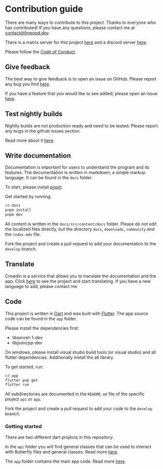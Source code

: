 # Contribution guide

There are many ways to contribute to this project.
Thanks to everyone who has contributed!
If you have any questions, please contact me at [contact@linwood.dev](mailto:contact@linwood.dev).

There is a matrix server for this project [here](https://linwood.dev/matrix) and a discord server [here](https://discord.linwood.dev).

Please follow the [Code of Conduct](https://butterfly.linwood.dev/community/code-of-conduct).

## Give feedback

The best way to give feedback is to open an issue on GitHub.
Please report any bug you find [here](https://github.com/LinwoodDev/Butterfly/issues/new?assignees=CodeDoctorDE&labels=bug%2Ctriage&template=bug_report.yml&title=%5BBug%5D%3A+).

If you have a feature that you would like to see added, please open an issue [here](https://github.com/LinwoodDev/Butterfly/issues/new?assignees=CodeDoctorDE&labels=enhancement%2Ctriage&template=feature_request.yml&title=%5BFeature+request%5D%3A+).

## Test nightly builds

Nightly builds are not production ready and need to be tested.
Please report any bugs in the github issues section.

Read more about it [here](https://butterfly.linwood.dev/community/nightly).

## Write documentation

Documentation is important for users to understand the program and its features.
The documentation is written in markdown, a simple markup language. It can be found in the `docs` folder.

To start, please install [pnpm](https://pnpm.io/installation).

Get started by running:

```bash
cd docs
pnpm install
pnpm dev
```

All content is written in the `docs/src/content/docs` folder. Please do not edit the localized files directly, but the directory `docs`, `downloads`, `community` and the `index.mdx` file.

Fork the project and create a pull request to add your documentation to the `develop` branch.

## Translate

Crowdin is a service that allows you to translate the documentation and the app.
Click [here](https://go.linwood.dev/butterfly/translate) to see the project and start translating.
If you have a new language to add, please contact me.

## Code

This project is written in [Dart](https://dart.dev/) and was built with [Flutter](https://flutter.dev/).
The app source code can be found in the `app` folder.

Please install the dependencies first:

- libsecret-1-dev
- libjsoncpp-dev

On windows, please install visual studio build tools (or visual studio) and all flutter dependencies. Additionally install the atl library.

To get started, run:

```bash
cd app
flutter pub get
flutter run
```

All subdirectories are documented in the `README.md` file of the specific project `api` or `app`.

Fork the project and create a pull request to add your code to the `develop` branch.

### Getting started

There are two different dart projects in this repository.

In the `api` folder you will find general classes that can be used to interact with Butterfly files and general classes. Read more [here](https://github.com/LinwoodDev/Butterfly/blob/develop/api/README.md).

The `app` folder contains the main app code. Read more [here](https://github.com/LinwoodDev/Butterfly/blob/develop/app/README.md).
